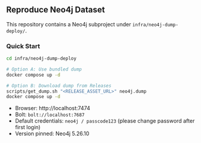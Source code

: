 ## Reproduce Neo4j Dataset

This repository contains a Neo4j subproject under `infra/neo4j-dump-deploy/`.

### Quick Start
```bash
cd infra/neo4j-dump-deploy

# Option A: Use bundled dump
docker compose up -d

# Option B: Download dump from Releases
scripts/get_dump.sh "<RELEASE_ASSET_URL>" neo4j.dump
docker compose up -d
```

- Browser: http://localhost:7474  
- Bolt: `bolt://localhost:7687`  
- Default credentials: `neo4j / passcode123` (please change password after first login)  
- Version pinned: Neo4j 5.26.10
